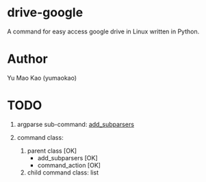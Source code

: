 drive-google
============

A command for easy access google drive in Linux written in Python.

Author
============
Yu Mao Kao (yumaokao)

TODO
============
1. argparse sub-command:
    [add_subparsers]('http://docs.python.org/dev/library/argparse.html#sub-commands')

1. command class:
    1. parent class [OK]
        * add_subparsers [OK]
        * command_action [OK]
    1. child command class: list


<!--
vim:fileencoding=UTF-8:ts=4:sw=4:sta:et:sts=4:ai
-->
